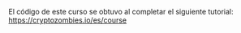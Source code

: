 El código de este curso se obtuvo al completar el siguiente tutorial: 
https://cryptozombies.io/es/course
